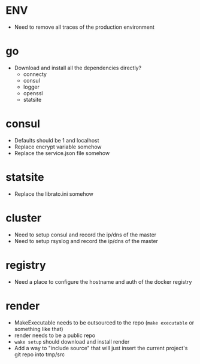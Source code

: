 # ENV

* Need to remove all traces of the production environment

# go

* Download and install all the dependencies directly?
    * connecty
    * consul
    * logger
    * openssl
    * statsite

# consul

* Defaults should be 1 and localhost
* Replace encrypt variable somehow
* Replace the service.json file somehow

# statsite

* Replace the librato.ini somehow

# cluster

* Need to setup consul and record the ip/dns of the master
* Need to setup rsyslog and record the ip/dns of the master

# registry

* Need a place to configure the hostname and auth of the docker registry

# render

* MakeExecutable needs to be outsourced to the repo (`make executable` or something like that)
* render needs to be a public repo
* `wake setup` should download and install render
* Add a way to "include source" that will just insert the current project's git repo into tmp/src
